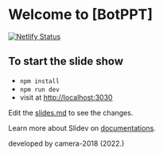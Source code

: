 # Welcome to [BotPPT]

[![Netlify Status](https://api.netlify.com/api/v1/badges/e091206d-0a17-49d7-9c0d-b8d9cd1fd91d/deploy-status)](https://app.netlify.com/sites/botppt/deploys)

## To start the slide show

- `npm install`
- `npm run dev`
- visit at <http://localhost:3030>

Edit the [slides.md](./slides.md) to see the changes.

Learn more about Slidev on [documentations](https://sli.dev/).

developed by camera-2018 (2022.)
